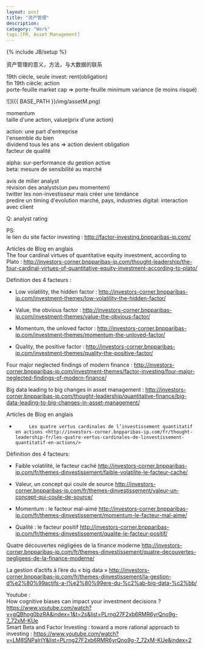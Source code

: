 ```yaml
---
layout: post
title: "资产管理"
description: 
category: "Work"
tags:[FR, Asset Management]
---
```

{% include JB/setup %}

资产管理的意义，方法，与大数据的联系

19th ciècle, seule invest: rent(obligation)   
fin 19th ciècle: action    
porte-feuille market cap =>
porte-feuille minimum variance (le moins risqué)

![]({{ BASE_PATH }}/img/assetM.png)


momentum  
taille d'une action, value(prix d'une action)   

action: une part d'entreprise   
l'ensemble du bien   
dividend tous les ans => action devient obligation  
facteur de qualité  

alpha: sur-performance du gestion active   
beta: mesure de sensibilité au marché  

avis de milier analyst  
révision des analysts(un peu momentem)  
twitter les non-investisseur mais créer une tendance  
predire un timing d'evolution marché, pays, industries 
digital: interaction avec client   

Q: analyst rating


PS:   
le lien du site factor investing :
<http://factor-investing.bnpparibas-ip.com/> 
 
Articles de Blog en anglais  
The four cardinal virtues of quantitative equity investment, according to Plato : <http://investors-corner.bnpparibas-ip.com/thought-leadership/the-four-cardinal-virtues-of-quantitative-equity-investment-according-to-plato/>

Définition des 4 facteurs :

-   Low volatility, the hidden factor : <http://investors-corner.bnpparibas-ip.com/investment-themes/low-volatility-the-hidden-factor/>

-   Value, the obvious factor : <http://investors-corner.bnpparibas-ip.com/investment-themes/value-the-obvious-factor/>

-   Momentum, the unloved factor : <http://investors-corner.bnpparibas-ip.com/investment-themes/momentum-the-unloved-factor/>

-   Quality, the positive factor : <http://investors-corner.bnpparibas-ip.com/investment-themes/quality-the-positive-factor/>

Four major neglected findings of modern finance :  <http://investors-corner.bnpparibas-ip.com/investment-themes/factor-investing/four-major-neglected-findings-of-modern-finance/>

Big data leading to big changes in asset management : <http://investors-corner.bnpparibas-ip.com/thought-leadership/quantitative-finance/big-data-leading-to-big-changes-in-asset-management/>

 
Articles de Blog en anglais
-          Les quatre vertus cardinales de l’investissement quantitatif en actions <http://investors-corner.bnpparibas-ip.com/fr/thought-leadership-fr/les-quatre-vertus-cardinales-de-linvestissement-quantitatif-en-actions/>

Définition des 4 facteurs:

-   Faible volatilité, le facteur caché <http://investors-corner.bnpparibas-ip.com/fr/themes-dinvestissement/faible-volatilite-le-facteur-cache/>

-   Valeur, un concept qui coule de source <http://investors-corner.bnpparibas-ip.com/fr/themes-dinvestissement/valeur-un-concept-qui-coule-de-source/>

-   Momentum : le facteur mal-aimé <http://investors-corner.bnpparibas-ip.com/fr/themes-dinvestissement/momentum-le-facteur-mal-aime/>

-   Qualité : le facteur positif <http://investors-corner.bnpparibas-ip.com/fr/themes-dinvestissement/qualite-le-facteur-positif/>

Quatre découvertes négligées de la finance moderne <http://investors-corner.bnpparibas-ip.com/fr/themes-dinvestissement/quatre-decouvertes-negligees-de-la-finance-moderne/>

La gestion d’actifs à l’ère du « big data » <http://investors-corner.bnpparibas-ip.com/fr/themes-dinvestissement/la-gestion-d%e2%80%99actifs-a-l%e2%80%99ere-du-%c2%ab-big-data-%c2%bb/>

 
Youtube :  
How cognitive biases can impact your investment decisions ? <https://www.youtube.com/watch?v=gQBhog0bzRA&index=1&t=2s&list=PLrng27F2xb6RMR6yrQno9g-7_72xM-KUe>  
Smart Beta and Factor Investing : toward a more rational approach to investing : <https://www.youtube.com/watch?v=LM8SNPalrIY&list=PLrng27F2xb6RMR6yrQno9g-7_72xM-KUe&index=2>
